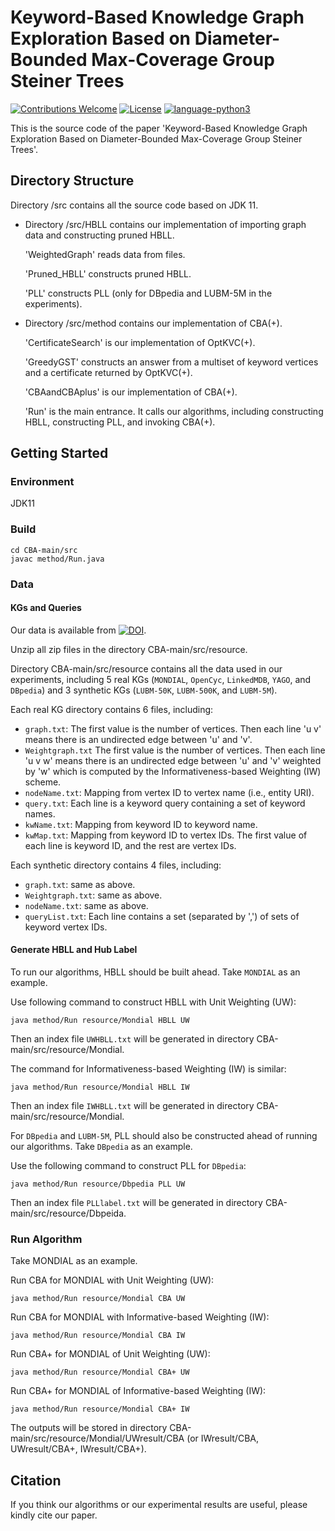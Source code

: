 # Keyword-Based Knowledge Graph Exploration Based on Diameter-Bounded Max-Coverage Group Steiner Trees

[![Contributions Welcome](https://img.shields.io/badge/Contributions-Welcome-brightgreen.svg?style=flat-square)](https://github.com/nju-websoft/OpenEA/issues)
[![License](https://img.shields.io/badge/License-Apache-lightgrey.svg?style=flat-square)](https://github.com/nju-websoft/OpenEA/blob/master/LICENSE)
[![language-python3](https://img.shields.io/badge/Language-Java-yellow.svg?style=flat-square)](https://www.python.org/)

This is the source code of the paper 'Keyword-Based Knowledge Graph Exploration Based on Diameter-Bounded Max-Coverage Group Steiner Trees'.

## Directory Structure

Directory /src contains all the source code based on JDK 11.

- Directory /src/HBLL contains our implementation of importing graph data and constructing pruned HBLL.

  'WeightedGraph' reads data from files.

  'Pruned_HBLL' constructs pruned HBLL.

  'PLL' constructs PLL (only for DBpedia and LUBM-5M in the experiments).

- Directory /src/method contains our implementation of CBA(+).

  'CertificateSearch' is our implementation of OptKVC(+).

  'GreedyGST' constructs an answer from a multiset of keyword vertices and a certificate returned by OptKVC(+).

  'CBAandCBAplus' is our implementation of CBA(+).

  'Run' is the main entrance. It calls our algorithms, including constructing HBLL, constructing PLL, and invoking CBA(+).

## Getting Started

### Environment

JDK11

### Build

```shell
cd CBA-main/src
javac method/Run.java
```

### Data

#### KGs and Queries

Our data is available from [![DOI](https://zenodo.org/badge/DOI/10.5281/zenodo.6778095.svg)](https://doi.org/10.5281/zenodo.6778095).

Unzip all zip files in the directory CBA-main/src/resource.

Directory CBA-main/src/resource contains all the data used in our experiments, including 5 real KGs (`MONDIAL`, `OpenCyc`, `LinkedMDB`, `YAGO`, and `DBpedia`) and 3 synthetic KGs (`LUBM-50K`, `LUBM-500K`, and `LUBM-5M`).

Each real KG directory contains 6 files, including:

- `graph.txt`: The first value is the number of vertices. Then each line 'u    v' means there is an undirected edge between 'u' and 'v'.
- `Weightgraph.txt` The first value is the number of vertices. Then each line 'u    v    w' means there is an undirected edge between 'u' and 'v' weighted by 'w' which is computed by the Informativeness-based Weighting (IW) scheme.
- `nodeName.txt`: Mapping from vertex ID to vertex name (i.e., entity URI).
- `query.txt`: Each line is a keyword query containing a set of keyword names.
- `kwName.txt`: Mapping from keyword ID to keyword name.
- `kwMap.txt`: Mapping from keyword ID to vertex IDs. The first value of each line is keyword ID, and the rest are vertex IDs.

Each synthetic directory contains 4 files, including:

- `graph.txt`: same as above.
- `Weightgraph.txt`: same as above.
- `nodeName.txt`: same as above.
- `queryList.txt`: Each line contains a set (separated by ',') of sets of keyword vertex IDs.

#### Generate HBLL and Hub Label

To run our algorithms, HBLL should be built ahead. Take  `MONDIAL`  as an example. 

Use following command to construct HBLL with Unit Weighting (UW):

```shell
java method/Run resource/Mondial HBLL UW
```

Then an index file `UWHBLL.txt` will be generated in directory CBA-main/src/resource/Mondial.

The command for Informativeness-based Weighting (IW) is similar:

```shell
java method/Run resource/Mondial HBLL IW
```

Then an index file `IWHBLL.txt` will be generated in directory CBA-main/src/resource/Mondial.

For `DBpedia` and `LUBM-5M`, PLL should also be constructed ahead of running our algorithms.  Take `DBpedia` as an example.

Use the following command to construct PLL for `DBpedia`:

```shell
java method/Run resource/Dbpedia PLL UW
```

Then an index file `PLLlabel.txt`  will be generated in directory CBA-main/src/resource/Dbpeida.

### Run Algorithm

Take MONDIAL as an example.

Run CBA for MONDIAL with Unit Weighting (UW):

```shell
java method/Run resource/Mondial CBA UW
```

Run CBA for MONDIAL with Informative-based Weighting (IW):

```shell
java method/Run resource/Mondial CBA IW
```

Run CBA+ for MONDIAL of Unit Weighting (UW):

```shell
java method/Run resource/Mondial CBA+ UW
```

Run CBA+ for MONDIAL of Informative-based Weighting (IW):

```shell
java method/Run resource/Mondial CBA+ IW
```

The outputs will be stored in directory CBA-main/src/resource/Mondial/UWresult/CBA (or IWresult/CBA, UWresult/CBA+, IWresult/CBA+).

## Citation

If you think our algorithms or our experimental results are useful, please kindly cite our paper.
